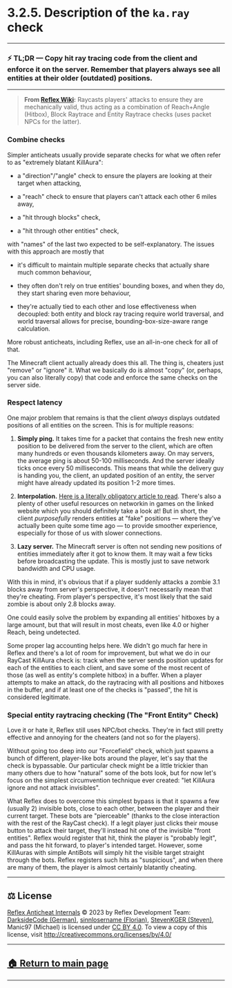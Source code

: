 # 3.2.5. Description of the `ka.ray` check

---
### ⚡️ TL;DR — Copy hit ray tracing code from the client and enforce it on the server. Remember that players always see all entities at their older (outdated) positions.
---





> **From [Reflex Wiki][reflex-wiki]:** Raycasts players' attacks to ensure they are mechanically valid, thus acting as a combination of Reach+Angle (Hitbox), Block Raytrace and Entity Raytrace checks (uses packet NPCs for the latter).





### Combine checks


Simpler anticheats usually provide separate checks for what we often refer to as "extremely blatant KillAura":

- a "direction"/"angle" check to ensure the players are looking at their target when attacking,

- a "reach" check to ensure that players can't attack each other 6 miles away,

- a "hit through blocks" check,

- a "hit through other entities" check,

with "names" of the last two expected to be self-explanatory. The issues with this approach are mostly that

- it's difficult to maintain multiple separate checks that actually share much common behaviour,

- they often don't rely on true entities' bounding boxes, and when they do, they start sharing even more behaviour,

- they're actually tied to each other and lose effectiveness when decoupled: both entity and block ray tracing require world traversal, and world traversal allows for precise, bounding-box-size-aware range calculation.

More robust anticheats, including Reflex, use an all-in-one check for all of that.

The Minecraft client actually already does this all. The thing is, cheaters just "remove" or "ignore" it. What we basically do is almost "copy" (or, perhaps, you can also literally copy) that code and enforce the same checks on the server side.






### Respect latency

One major problem that remains is that the client *always* displays outdated positions of all entities on the screen. This is for multiple reasons:

1. **Simply ping.** It takes time for a packet that contains the fresh new entity position to be delivered from the server to the client, which are often many hundreds or even thousands kilometers away. On may servers, the average ping is about 50-100 milliseconds. And the server ideally ticks once every 50 milliseconds. This means that while the delivery guy is handing you, the client, an updated position of an entity, the server might have already updated its position 1-2 more times.

2. **Interpolation.** [Here is a literally obligatory article to read][gaffer-interp]. There's also a plenty of other useful resources on networkin in games on the linked website which you should definitely take a look at! But in short, the client *purposefully* renders entities at "fake" positions — where they've actually been quite some time ago — to provide smoother experience, especially for those of us with slower connections.

3. **Lazy server.** The Minecraft server is often not sending new positions of entities immediately after it got to know them. It may wait a few ticks before broadcasting the update. This is mostly just to save network bandwidth and CPU usage.

With this in mind, it's obvious that if a player suddenly attacks a zombie 3.1 blocks away from server's perspective, it doesn't necessarily mean that they're cheating. From player's perspective, it's most likely that the said zombie is about only 2.8 blocks away.

One could easily solve the problem by expanding all entities' hitboxes by a large amount, but that will result in most cheats, even like 4.0 or higher Reach, being undetected.

Some proper lag accounting helps here. We didn't go much far here in Reflex and there's a lot of room for improvement, but what we do in our RayCast KillAura check is: track when the server sends position updates for each of the entities to each client, and save some of the most recent of those (as well as entity's complete hitbox) in a buffer. When a player attempts to make an attack, do the raytracing with all positions and hitboxes in the buffer, and if at least one of the checks is "passed", the hit is considered legitimate.






### Special entity raytracing checking (The "Front Entity" Check)

Love it or hate it, Reflex still uses NPC/bot checks. They're in fact still pretty effective and annoying for the cheaters (and not so for the players).

Without going too deep into our "Forcefield" check, which just spawns a bunch of different, player-like bots around the player, let's say that the check is bypassable. Our particular check might be a little trickier than many others due to how "natural" some of the bots look, but for now let's focus on the simplest circumvention technique ever created: "let KillAura ignore and not attack invisibles".

What Reflex does to overcome this simplest bypass is that it spawns a few (usually 2) invisible bots, close to each other, between the player and their current target. These bots are "pierceable" (thanks to the close interaction with the rest of the RayCast check). If a legit player just clicks their mouse button to attack their target, they'll instead hit one of the invisible "front entities". Reflex would register that hit, think the player is "probably legit", and pass the hit forward, to player's intended target. However, some KillAuras with simple AntiBots will simply hit the visible target straight through the bots. Reflex registers such hits as "suspicious", and when there are many of them, the player is almost certainly blatantly cheating.







---

## ⚖️ License

[Reflex Anticheat Internals][reflex-anticheat-internals] © 2023 by Reflex Development Team: [DarksideCode (German)][dev-german], [sinnlosername (Florian)][dev-florian], [StevenKGER (Steven)][dev-steven], Manic97 (Michael) is licensed under [CC BY 4.0][license]. To view a copy of this license, visit http://creativecommons.org/licenses/by/4.0/

[license]: http://creativecommons.org/licenses/by/4.0

[reflex-anticheat-internals]: https://github.com/MeGysssTaa/reflex-anticheat-internals

[dev-german]: https://github.com/MeGysssTaa

[dev-florian]: https://github.com/sinnlosername

[dev-steven]: https://github.com/StevenKGER

---

## [🏠 Return to main page][reflex-anticheat-internals]

---








[reflex-wiki]: https://github.com/MeGysssTaa/ReflexIssueTracker/wiki

[gaffer-interp]: https://gafferongames.com/post/snapshot_interpolation/


